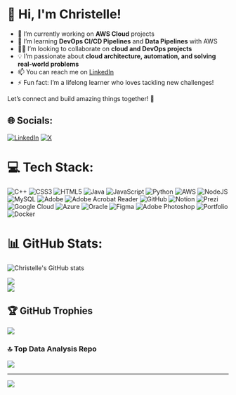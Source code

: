 # 👋 Hi, I'm Christelle!

- 🔭 I’m currently working on **AWS Cloud** projects  <br/>
- 🌱 I’m learning **DevOps CI/CD Pipelines** and **Data Pipelines** with AWS    <br/>
- 👯‍♂️ I’m looking to collaborate on **cloud and DevOps projects**    <br/>
- 💡 I’m passionate about **cloud architecture, automation, and solving real-world problems**    <br/>
- 📫 You can reach me on [LinkedIn](https://www.linkedin.com/in/christelle-agnoro/)   <br/>
- ⚡ Fun fact: I’m a lifelong learner who loves tackling new challenges!  

Let’s connect and build amazing things together! 🚀  

<!-- GitHub stats-->


## 🌐 Socials:
[![LinkedIn](https://img.shields.io/badge/LinkedIn-%230077B5.svg?logo=linkedin&logoColor=white)](https://linkedin.com/in/https://www.linkedin.com/in/christelle-agnoro/) [![X](https://img.shields.io/badge/X-black.svg?logo=X&logoColor=white)](https://x.com/@ChristelleTech) 

# 💻 Tech Stack:
![C++](https://img.shields.io/badge/c++-%2300599C.svg?style=for-the-badge&logo=c%2B%2B&logoColor=white) ![CSS3](https://img.shields.io/badge/css3-%231572B6.svg?style=for-the-badge&logo=css3&logoColor=white) ![HTML5](https://img.shields.io/badge/html5-%23E34F26.svg?style=for-the-badge&logo=html5&logoColor=white) ![Java](https://img.shields.io/badge/java-%23ED8B00.svg?style=for-the-badge&logo=openjdk&logoColor=white) ![JavaScript](https://img.shields.io/badge/javascript-%23323330.svg?style=for-the-badge&logo=javascript&logoColor=%23F7DF1E) ![Python](https://img.shields.io/badge/python-3670A0?style=for-the-badge&logo=python&logoColor=ffdd54) ![AWS](https://img.shields.io/badge/AWS-%23FF9900.svg?style=for-the-badge&logo=amazon-aws&logoColor=white) ![NodeJS](https://img.shields.io/badge/node.js-6DA55F?style=for-the-badge&logo=node.js&logoColor=white) ![MySQL](https://img.shields.io/badge/mysql-4479A1.svg?style=for-the-badge&logo=mysql&logoColor=white) ![Adobe](https://img.shields.io/badge/adobe-%23FF0000.svg?style=for-the-badge&logo=adobe&logoColor=white) ![Adobe Acrobat Reader](https://img.shields.io/badge/Adobe%20Acrobat%20Reader-EC1C24.svg?style=for-the-badge&logo=Adobe%20Acrobat%20Reader&logoColor=white) ![GitHub](https://img.shields.io/badge/github-%23121011.svg?style=for-the-badge&logo=github&logoColor=white) ![Notion](https://img.shields.io/badge/Notion-%23000000.svg?style=for-the-badge&logo=notion&logoColor=white) ![Prezi](https://img.shields.io/badge/Prezi-%23000000.svg?style=for-the-badge&logo=Prezi&logoColor=white) ![Google Cloud](https://img.shields.io/badge/GoogleCloud-%234285F4.svg?style=for-the-badge&logo=google-cloud&logoColor=white) ![Azure](https://img.shields.io/badge/azure-%230072C6.svg?style=for-the-badge&logo=microsoftazure&logoColor=white) ![Oracle](https://img.shields.io/badge/Oracle-F80000?style=for-the-badge&logo=oracle&logoColor=white) ![Figma](https://img.shields.io/badge/figma-%23F24E1E.svg?style=for-the-badge&logo=figma&logoColor=white) ![Adobe Photoshop](https://img.shields.io/badge/adobe%20photoshop-%2331A8FF.svg?style=for-the-badge&logo=adobe%20photoshop&logoColor=white) ![Portfolio](https://img.shields.io/badge/Portfolio-%23000000.svg?style=for-the-badge&logo=firefox&logoColor=#FF7139) ![Docker](https://img.shields.io/badge/docker-%230db7ed.svg?style=for-the-badge&logo=docker&logoColor=white)
# 📊 GitHub Stats:


![Christelle's GitHub stats](https://github-readme-stats.vercel.app/api?username=Cagnoro1&show_icons=true&theme=swift)

![](https://github-readme-streak-stats.herokuapp.com/?user=Cagnoro1&theme=swift&hide_border=false)<br/>
![](https://github-readme-stats.vercel.app/api/top-langs/?username=Cagnoro1&theme=swift&hide_border=false&include_all_commits=true&count_private=false&layout=compact)

## 🏆 GitHub Trophies
![](https://github-profile-trophy.vercel.app/?username=Cagnoro1&theme=swift&no-frame=false&no-bg=false&margin-w=4)

### 🔝 Top Data Analysis Repo
![](https://github-contributor-stats.vercel.app/api?username=Cagnoro1&limit=5&theme=swift&combine_all_yearly_contributions=true)

---
[![](https://visitcount.itsvg.in/api?id=Cagnoro1&icon=0&color=1)](https://visitcount.itsvg.in)

<!-- Proudly created with GPRM ( https://gprm.itsvg.in ) -->
